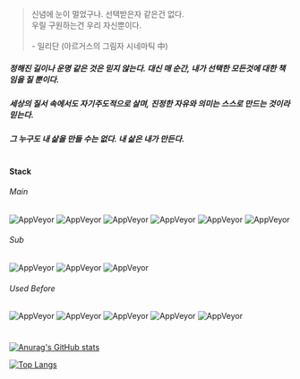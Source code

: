 >
> 신념에 눈이 멀었구나. 선택받은자 같은건 없다.
> <br>
> 우릴 구원하는건 우리 자신뿐이다.
> <br><br>
> \- 일리단 (아르거스의 그림자 시네마틱 中)
>

##### 정해진 길이나 운명 같은 것은 믿지 않는다. 대신 매 순간, 내가 선택한 모든것에 대한 책임을 질 뿐이다.
##### 세상의 질서 속에서도 자기주도적으로 살며, 진정한 자유와 의미는 스스로 만드는 것이라 믿는다.
##### 그 누구도 내 삶을 만들 수는 없다. 내 삶은 내가 만든다.

#
#### Stack  

###### Main 
![AppVeyor](https://img.shields.io/static/v1?label=&message=Java&color=blue) ![AppVeyor](https://img.shields.io/static/v1?label=&message=Spring&color=green) ![AppVeyor](https://img.shields.io/static/v1?label=&message=MariaDB&color=red) ![AppVeyor](https://img.shields.io/static/v1?label=&message=Linux&color=yellow) ![AppVeyor](https://img.shields.io/static/v1?label=&message=AWS&color=yellow) ![AppVeyor](https://img.shields.io/static/v1?label=&message=Jenkins&color=yellow)
###### Sub
![AppVeyor](https://img.shields.io/static/v1?label=&message=JavaScript&color=blue) ![AppVeyor](https://img.shields.io/static/v1?label=&message=Vue.js&color=green) ![AppVeyor](https://img.shields.io/static/v1?label=&message=Node.js&color=green)
###### Used Before  
![AppVeyor](https://img.shields.io/static/v1?label=&message=C&color=grey) ![AppVeyor](https://img.shields.io/static/v1?label=&message=C%2B%2B&color=blue) ![AppVeyor](https://img.shields.io/static/v1?label=&message=DirectX9&color=black) ![AppVeyor](https://img.shields.io/static/v1?label=&message=DirectX11&color=black) ![AppVeyor](https://img.shields.io/static/v1?label=&message=Unreal%20Engine&color=blueviolet) 
#
               

[![Anurag's GitHub stats](https://github-readme-stats.vercel.app/api?username=RootMyself&show_icons=true&theme=cobalt)](https://github.com/anuraghazra/github-readme-stats)

[![Top Langs](https://github-readme-stats.vercel.app/api/top-langs/?username=RootMyself)](https://github.com/anuraghazra/github-readme-stats)
